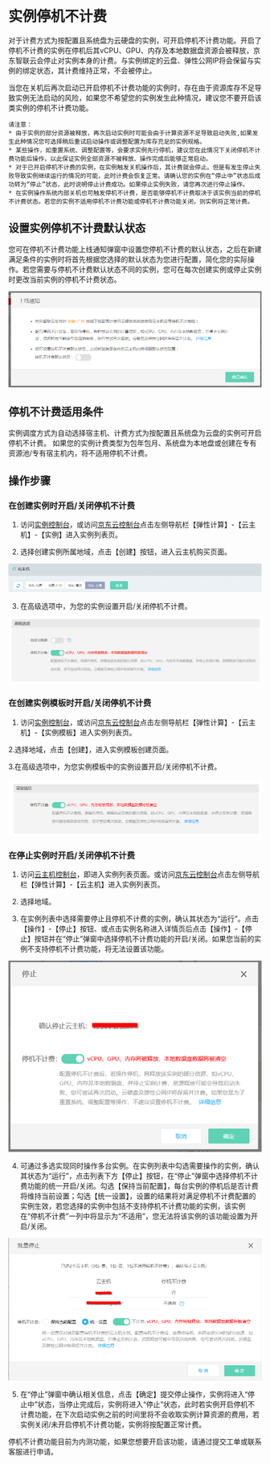 # 实例停机不计费

对于计费方式为按配置且系统盘为云硬盘的实例，可开启停机不计费功能。开启了停机不计费的实例在停机后其vCPU、GPU、内存及本地数据盘资源会被释放，京东智联云会停止对实例本身的计费。与实例绑定的云盘、弹性公网IP将会保留与实例的绑定状态，其计费维持正常，不会被停止。

当您在关机后再次启动已开启停机不计费功能的实例时，存在由于资源库存不足导致实例无法启动的风险，如果您不希望您的实例发生此种情况，建议您不要开启该类实例的停机不计费功能。
	
	请注意：
	* 由于实例的部分资源被释放，再次启动实例时可能会由于计算资源不足导致启动失败,如果发生此种情况您可选择稍后重试启动操作或调整配置为库存充足的实例规格。
	* 某些操作，如重置系统、调整配置等，会要求实例先行停机，建议您在此情况下关闭停机不计费功能后操作，以此保证实例全部资源不被释放、操作完成后能够正常启动。
	* 对于已开启停机不计费的实例，在实例触发关机操作后，其计费就会停止。但是有发生停止失败导致实例继续运行的情况的可能，此时计费会恢复正常。请确认您的实例在“停止中”状态后成功转为“停止”状态，此时说明停止计费成功。如果停止实例失败，请您再次进行停止操作。
	* 在实例操作系统内部关机也可触发停机不计费，是否能够停机不计费取决于该实例当前的停机不计费状态。若您的实例不适用停机不计费功能或停机不计费功能关闭，则实例将正常计费。

## 设置实例停机不计费默认状态

您可在停机不计费功能上线通知弹窗中设置您停机不计费的默认状态，之后在新建满足条件的实例时将首先根据您选择的默认状态为您进行配置，简化您的实际操作。若您需要与停机不计费默认状态不同的实例，您可在每次创建实例或停止实例时更改当前实例的停机不计费状态。

![](../../../../../image/vm/uncharge4.png)

## 停机不计费适用条件

实例调度方式为自动选择宿主机、计费方式为按配置且系统盘为云盘的实例可开启停机不计费。
如果您的实例计费类型为包年包月、系统盘为本地盘或创建在专有资源池/专有宿主机内，将不适用停机不计费。

	

## 操作步骤

### 在创建实例时开启/关闭停机不计费

1. 访问[实例控制台](https://cns-console.jdcloud.com/host/compute/list)，或访问[京东云控制台](https://console.jdcloud.com)点击左侧导航栏【弹性计算】-【云主机】-【实例】进入实例列表页。

2. 选择创建实例所属地域，点击【创建】按钮，进入云主机购买页面。

![](../../../../../image/vm/Getting-Start-Linux-Create-Region.png)

3. 在高级选项中，为您的实例设置开启/关闭停机不计费。

![](../../../../../image/vm/uncharged1.png)

### 在创建实例模板时开启/关闭停机不计费

1. 访问[实例控制台](https://cns-console.jdcloud.com/host/compute/list)，或访问[京东云控制台](https://console.jdcloud.com)点击左侧导航栏【弹性计算】-【云主机】-【实例模板】进入实例列表页。

2.选择地域，点击【创建】，进入实例模板创建页面。

3.在高级选项中，为您实例模板中的实例设置开启/关闭停机不计费。

![](../../../../../image/vm/uncharge5.png)

### 在停止实例时开启/关闭停机不计费

1. 访问[云主机控制台](https://cns-console.jdcloud.com/host/compute/list)，即进入实例列表页面。或访问[京东云控制台](https://console.jdcloud.com)点击左侧导航栏【弹性计算】-【云主机】进入实例列表页。

2. 选择地域。

3. 在实例列表中选择需要停止且停机不计费的实例，确认其状态为“运行”。点击【操作】-【停止】按钮、或点击实例名称进入详情页后点击【操作】-【停止】按钮并在“停止”弹窗中选择停机不计费功能的开启/关闭。如果您当前的实例不支持停机不计费功能，将无法设置该功能。

![](../../../../../image/vm/uncharged2.png)

4. 可通过多选实现同时操作多台实例。在实例列表中勾选需要操作的实例，确认其状态为“运行”，点击列表下方【停止】按钮，在“停止”弹窗中选择停机不计费功能的统一开启/关闭。勾选【保持当前配置】，每台实例的停机后是否计费将维持当前设置；勾选【统一设置】，设置的结果将对满足停机不计费配置的实例生效，若您选择的实例中包括不支持停机不计费功能的实例，该实例在“停机不计费”一列中将显示为“不适用”，您无法将该实例的该功能设置为开启/关闭。

![](../../../../../image/vm/uncharged3.png)

5. 在“停止”弹窗中确认相关信息，点击【确定】提交停止操作，实例将进入“停止中”状态，当停止完成后，实例将进入“停止”状态，此时若实例开启停机不计费功能，在下次启动实例之前的时间里将不会收取实例计算资源的费用，若实例关闭/未开启停机不计费功能，实例将按配置正常计费。



	
停机不计费功能目前为内测功能，如果您想要开启该功能，请通过提交工单或联系客服进行申请。




